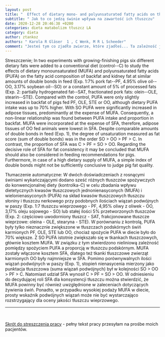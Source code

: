 ```yaml
---
layout: post
title: "  Effect of dietary mono- and polyunsaturated fatty acids on the fatty acid composition of pigs' adiose tissues"
subtitle: " Jak to co jedzą świnie wpływa na zawartość ich tłuszczu"
date: 2020-12-28 20:46:38 +0200
categories: dieta matabolizm tłuszcz LA
category: dieta
author: ztankoz
authors: " Karola R Gläser  1 , C Wenk, M R L Scheeder"
comment: "Jesteś tym co zjadło zwierze, które zjadłeś... Ta zależność jest przerwana u przeżuwaczy, które w odróżnieniu od świń nie są monogastrykami lecz maja narząd z bakteraiami celulozowami pozwalający drastycznie zmieniś skład przyswajanych składników"
---
```


Streszczenie;
In two experiments with growing-finishing pigs six different dietary fats were added to a conventional diet (control--C) to study the effects of dietary monounsaturated (MUFA) and polyunsaturated fatty acids (PUFA) on the fatty acid composition of backfat and kidney fat at similar amounts of double bonds in feed (Exp. 1:7% pork fat--PF, 4.95% olive oil--OO, 3.17% soybean oil--SO) or a constant amount of 5% of processed fats (Exp. 2: partially hydrogenated fat--SAT, fractionated pork fats: olein--OLE, stearin--STE). Compared with the control, PUFA were only slightly increased in backfat of pigs fed PF, OLE, STE or OO, although dietary PUFA intake was up to 70% higher. With SO PUFA were significantly increased in adipose tissues, predominantly at the expense of MUFA. Consequently, a non-linear relationship was found between PUFA intake and proportion in backfat. MUFA were incorporated at the expense of SFA, therefore, adipose tissues of OO fed animals were lowest in SFA. Despite comparable amounts of double bonds in feed (Exp. 1), the degree of unsaturation measured as fat score (sum of double bonds) was in the order SO > OO > PF > C. In contrast, the proportion of SFA was C > PF = SO > OO. Regarding the decisive role of SFA for fat consistency it may be concluded that MUFA should also be considered in feeding recommendations for pigs. Furthermore, in case of a high dietary supply of MUFA, a simple index of double bonds might not be sufficiently conclusive to judge pig fat quality.

Tłumaczenie automatyczne:
W dwóch doświadczeniach z rosnącymi świniami wykańczającymi dodano sześć różnych tłuszczów spożywczych do konwencjonalnej diety (kontrolka-C) w celu zbadania wpływu dietetycznych kwasów tłuszczowych jednonienasyconych (MUFA) i wielonienasyconych (PUFA) na skład kwasów tłuszczowych tłuszczu słoniny i tłuszczu nerkowego przy podobnych ilościach wiązań podwójnych w paszy (Exp. 1:7 tłuszczu wieprzowego - PF, 4,95% oliwy z oliwek - OO, 3,17% oleju sojowego - SO) lub stałej ilości 5% przetworzonych tłuszczów (Exp. 2: częściowo uwodorniony tłuszcz - SAT, frakcjonowane tłuszcze wieprzowe: oleina - OLE, stearyna - STE). W porównaniu z kontrolą, PUFA były tylko nieznacznie zwiększone w tłuszczach podskórnych świń karmionych PF, OLE, STE lub OO, chociaż spożycie PUFA w diecie było do 70% większe. Z SO PUFA istotnie zwiększało się w tkankach tłuszczowych, głównie kosztem MUFA. W związku z tym stwierdzono nieliniową zależność pomiędzy spożyciem PUFA a proporcją w tłuszczu podskórnym. MUFA zostały włączone kosztem SFA, dlatego też tkanki tłuszczowe zwierząt karmionych OO były najmniejsze w SFA. Pomimo porównywalnych ilości wiązań podwójnych w paszy (Exp. 1), stopień nienasycenia mierzony jako punktacja tłuszczowa (suma wiązań podwójnych) był w kolejności SO > OO > PF > C. Natomiast udział SFA wynosił C > PF = SO > OO. W odniesieniu do decydującej roli SFA dla konsystencji tłuszczu można stwierdzić, że MUFA powinny być również uwzględnione w zaleceniach dotyczących żywienia świń. Ponadto, w przypadku wysokiej podaży MUFA w diecie, prosty wskaźnik podwójnych wiązań może nie być wystarczająco rozstrzygający dla oceny jakości tłuszczu wieprzowego.

<hr>
<br>

[Skrót do streszczenia pracy](https://pubmed.ncbi.nlm.nih.gov/12389222/) - pełny tekst pracy przesyłam na prośbe moich pacjentów.
